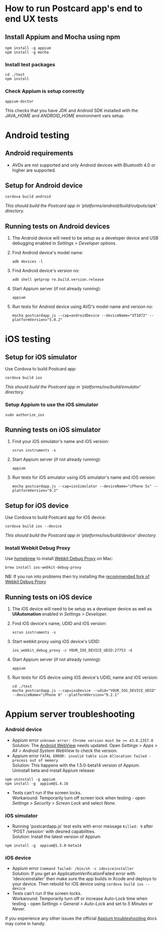 # How to run Postcard app's end to end UX tests

## Install Appium and Mocha using npm
```
npm install -g appium
npm install -g mocha
```  
### Install test packages
```
cd ./test
npm install
```  
### Check Appium is setup correctly
```
appium-doctor
```  
This checks that you have JDK and Android SDK installed with the *JAVA_HOME* and *ANDROID_HOME* environment vars setup.  

# Android testing

## Android requirements
- AVDs are not supported and only Android devices with Bluetooth 4.0 or higher are supported.

## Setup for Android device
```
cordova build android
```  
*This should build the Postcard app in 'platforms/android/build/outputs/apk' directory.*  

## Running tests on Android devices
1. The Android device will need to be setup as a developer device and USB debugging enabled in *Settings > Developer options*.  
2. Find Android device's model name:  

    ```
    adb devices -l
    ```  

3. Find Android device's version no:  

    ```
    adb shell getprop ro.build.version.release
    ```  

4. Start Appium server (if not already running):  

    ```  
    appium
    ```


5. Run tests for Android device using AVD's model name and version no:  

    ```
    mocha postcardapp.js --cap=androidDevice --deviceName="XT1072" --platformVersion="5.0.2"
    ```  

# iOS testing
## Setup for iOS simulator
Use Cordova to build Postcard app:  
```
cordova build ios
```  
*This should build the Postcard app in 'platforms/ios/build/emulator' directory.*

### Setup Appium to use the iOS simulator
```
sudo authorize_ios
```

## Running tests on iOS simulator
1. Find your iOS simulator's name and iOS version:  

    ```
    xcrun instruments -s
    ```

2. Start Appium server (if not already running):  

    ```
    appium
    ```

3. Run tests for iOS simulator using iOS simulator's name and iOS version:  

    ```
    mocha postcardapp.js --cap=iosSimulator --deviceName="iPhone 5s" --platformVersion="9.2"
    ```

## Setup for iOS device
Use Cordova to build Postcard app for iOS device:  
```
cordova build ios --device
```  
*This should build the Postcard app in 'platforms/ios/build/device' directory.*  

### Install Webkit Debug Proxy
Use [homebrew](http://brew.sh/) to install [Webkit Debug Proxy](https://github.com/google/ios-webkit-debug-proxy) on Mac:
```
brew install ios-webkit-debug-proxy
```
NB: If you run into problems then try installing the [recommended fork of Webkit Debug Proxy](https://github.com/appium/appium/blob/master/docs/en/advanced-concepts/ios-webkit-debug-proxy.md)

## Running tests on iOS device
1. The iOS device will need to be setup as a developer device as well as **UIAutomation** enabled in *Settings > Developer*.  
2. Find iOS device's name, UDID and iOS version:  

    ```
    xcrun instruments -s
    ```

3. Start webkit proxy using iOS device's UDID:  

    ```
    ios_webkit_debug_proxy -c YOUR_IOS_DEVICE_UDID:27753 -d
    ```

4. Start Appium server (if not already running):  

    ```
    appium
    ```

5. Run tests for iOS device using iOS device's UDID, name and iOS version:  

    ```
    cd ./test
    mocha postcardapp.js --cap=iosDevice --udid="YOUR_IOS_DEVICE_UDID" --deviceName="iPhone 6" --platformVersion="9.2.1"
    ```

# Appium server troubleshooting

### Android device
- Appium error `unknown error: Chrome version must be >= 43.0.2357.0`  
Solution: The [Android WebView]( https://play.google.com/store/apps/details?id=com.google.android.webview) needs updated. Open *Settings > Apps > All > Android System WebView* to check the version.
- Appium error `FATAL ERROR: invalid table size Allocation failed - process out of memory`  
Solution: This happens with the 1.5.0-beta14 version of Appium. Uninstall beta and install Appium release:  
```
npm uninstall -g appium
npm install -g  appium@1.4.16
```  
- Tests can't run if the screen locks.  
Workaround: Temporarily turn off screen lock when testing - open *Settings > Security > Screen Lock* and select *None*.

### iOS simulator
- Running 'postcardapp.js' test exits with error message `Killed: 9` after 'POST /session' with desired capabilities.  
Solution: Install the latest version of Appium  
```
npm install -g  appium@1.5.0-beta14
```

### iOS device
- Appium error `Command failed: /bin/sh -c ideviceinstaller`  
Solution: If you get an ApplicationVerificationFailed error with 'ideviceinstaller' then make sure the app builds in Xcode and deploys to your device. Then rebuild for iOS device using `cordova build ios --device`
- Tests can't run if the screen locks.  
Workaround: Temporarily turn off or increase Auto-Lock time when testing - open *Settings > General > Auto-Lock* and set to *5 Minutes* or *Never*.



If you experience any other issues the official [Appium troubleshooting ](http://appium.io/slate/en/1.4/?javascript#troubleshooting-appium) docs may come in handy.
